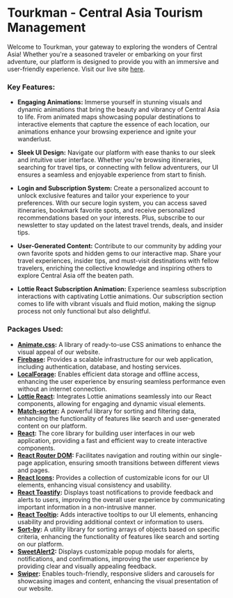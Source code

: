 # Tourkman - Central Asia Tourism Management

Welcome to Tourkman, your gateway to exploring the wonders of Central Asia! Whether you're a seasoned traveler or embarking on your first adventure, our platform is designed to provide you with an immersive and user-friendly experience. Visit our live site [here](https://tourism-management-ba713.web.app/).

### Key Features:

- **Engaging Animations:** Immerse yourself in stunning visuals and dynamic animations that bring the beauty and vibrancy of Central Asia to life. From animated maps showcasing popular destinations to interactive elements that capture the essence of each location, our animations enhance your browsing experience and ignite your wanderlust.

- **Sleek UI Design:** Navigate our platform with ease thanks to our sleek and intuitive user interface. Whether you're browsing itineraries, searching for travel tips, or connecting with fellow adventurers, our UI ensures a seamless and enjoyable experience from start to finish.

- **Login and Subscription System:** Create a personalized account to unlock exclusive features and tailor your experience to your preferences. With our secure login system, you can access saved itineraries, bookmark favorite spots, and receive personalized recommendations based on your interests. Plus, subscribe to our newsletter to stay updated on the latest travel trends, deals, and insider tips.

- **User-Generated Content:** Contribute to our community by adding your own favorite spots and hidden gems to our interactive map. Share your travel experiences, insider tips, and must-visit destinations with fellow travelers, enriching the collective knowledge and inspiring others to explore Central Asia off the beaten path.

- **Lottie React Subscription Animation:** Experience seamless subscription interactions with captivating Lottie animations. Our subscription section comes to life with vibrant visuals and fluid motion, making the signup process not only functional but also delightful.

### Packages Used:

- **[Animate.css](https://animate.style/):** A library of ready-to-use CSS animations to enhance the visual appeal of our website.
- **[Firebase](https://firebase.google.com/):** Provides a scalable infrastructure for our web application, including authentication, database, and hosting services.
- **[LocalForage](https://localforage.github.io/localForage/):** Enables efficient data storage and offline access, enhancing the user experience by ensuring seamless performance even without an internet connection.
- **[Lottie React](https://github.com/airbnb/lottie-react):** Integrates Lottie animations seamlessly into our React components, allowing for engaging and dynamic visual elements.
- **[Match-sorter](https://github.com/kentcdodds/match-sorter):** A powerful library for sorting and filtering data, enhancing the functionality of features like search and user-generated content on our platform.
- **[React](https://reactjs.org/):** The core library for building user interfaces in our web application, providing a fast and efficient way to create interactive components.
- **[React Router DOM](https://reactrouter.com/):** Facilitates navigation and routing within our single-page application, ensuring smooth transitions between different views and pages.
- **[React Icons](https://react-icons.github.io/react-icons/):** Provides a collection of customizable icons for our UI elements, enhancing visual consistency and usability.
- **[React Toastify](https://github.com/fkhadra/react-toastify):** Displays toast notifications to provide feedback and alerts to users, improving the overall user experience by communicating important information in a non-intrusive manner.
- **[React Tooltip](https://www.npmjs.com/package/react-tooltip):** Adds interactive tooltips to our UI elements, enhancing usability and providing additional context or information to users.
- **[Sort-by](https://www.npmjs.com/package/sort-by):** A utility library for sorting arrays of objects based on specific criteria, enhancing the functionality of features like search and sorting on our platform.
- **[SweetAlert2](https://sweetalert2.github.io/):** Displays customizable popup modals for alerts, notifications, and confirmations, improving the user experience by providing clear and visually appealing feedback.
- **[Swiper](https://swiperjs.com/):** Enables touch-friendly, responsive sliders and carousels for showcasing images and content, enhancing the visual presentation of our website.
